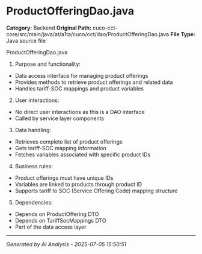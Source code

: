 # ProductOfferingDao.java

**Category:** Backend
**Original Path:** cuco-cct-core/src/main/java/at/a1ta/cuco/cct/dao/ProductOfferingDao.java
**File Type:** Java source file

ProductOfferingDao.java

1. Purpose and functionality:
- Data access interface for managing product offerings
- Provides methods to retrieve product offerings and related data
- Handles tariff-SOC mappings and product variables

2. User interactions:
- No direct user interactions as this is a DAO interface
- Called by service layer components

3. Data handling:
- Retrieves complete list of product offerings
- Gets tariff-SOC mapping information
- Fetches variables associated with specific product IDs

4. Business rules:
- Product offerings must have unique IDs
- Variables are linked to products through product ID
- Supports tariff to SOC (Service Offering Code) mapping structure

5. Dependencies:
- Depends on ProductOffering DTO
- Depends on TariffSocMappings DTO
- Part of the data access layer

---
*Generated by AI Analysis - 2025-07-05 15:50:51*

